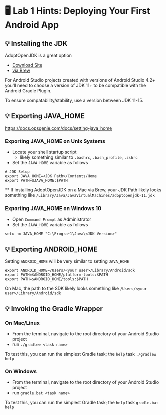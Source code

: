 # 🖥 Lab 1 Hints: Deploying Your First Android App

## 💡 Installing the JDK
AdoptOpenJDK is a great option
  - [Download Site](https://adoptopenjdk.net/)
  - [via Brew](https://github.com/AdoptOpenJDK/homebrew-openjdk)

For Android Studio projects created with versions of Android Studio 4.2+ you'll need to choose a version of JDK 11+ to be compatible with the Android Gradle Plugin.

To ensure compatability/stability, use a version between JDK 11-15.

## 💡 Exporting JAVA_HOME
https://docs.opsgenie.com/docs/setting-java_home

### Exporting JAVA_HOME on Unix Systems
- Locate your shell startup script
    - likely something similar to `.bashrc`, `.bash_profile`, `.zshrc`
- Set the `JAVA_HOME` variable as follows
```
# JDK Setup
export JAVA_HOME=<JDK Path>/Contents/Home
export PATH=$JAVA_HOME:$PATH
```

** If installing AdoptOpenJDK on a Mac via Brew, your JDK Path likely looks something like
`/Library/Java/JavaVirtualMachines/adoptopenjdk-11.jdk`

### Exporting JAVA_HOME on Windows 10
- Open `Command Prompt` as Administrator
- Set the `JAVA_HOME` variable as follows
```
setx -m JAVA_HOME "C:\Progra~1\Java\<JDK Version>"
```

## 💡 Exporting ANDROID_HOME
Setting `ANDROID_HOME` will be very similar to setting `JAVA_HOME`

```
export ANDROID_HOME=/Users/<your user>/Library/Android/sdk
export PATH=$ANDROID_HOME/platform-tools:$PATH
export PATH=$ANDROID_HOME/tools:$PATH
```

On Mac, the path to the SDK likely looks something like `/Users/<your user>/Library/Android/sdk`

## 💡 Invoking the Gradle Wrapper

### On Mac/Linux
- From the terminal, navigate to the root directory of your Android Studio project
- run `./gradlew <task name>`

To test this, you can run the simplest Gradle task; the `help` task `./gradlew help`

### On Windows
- From the terminal, navigate to the root directory of your Android Studio project
- run `gradle.bat <task name>`

To test this, you can run the simplest Gradle task; the `help` task `gradle.bat help`
